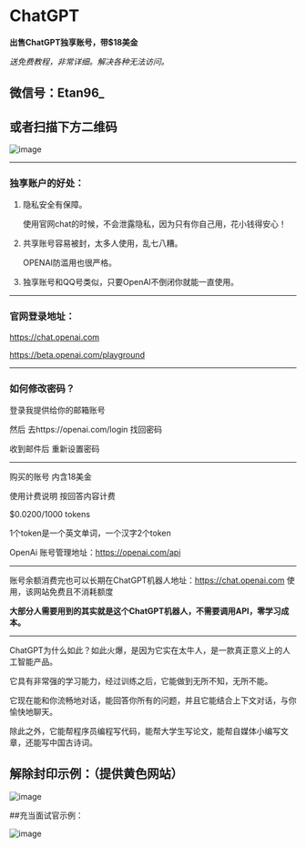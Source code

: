 # ChatGPT
**出售ChatGPT独享账号，带$18美金**

*送免费教程，非常详细。解决各种无法访问。*

## 微信号：Etan96_

## 或者扫描下方二维码
![image](https://api2.mubu.com/v3/document_image/a44e50f5-be0f-4fd6-9dcb-71a516d4a7d7-360717.jpg)

------------------------------------------------------------------------------------------------------------------------------------------

### 独享账户的好处：

1. 隐私安全有保障。

    使用官网chat的时候，不会泄露隐私，因为只有你自己用，花小钱得安心！

2. 共享账号容易被封，太多人使用，乱七八糟。

    OPENAI防滥用也很严格。

3. 独享账号和QQ号类似，只要OpenAI不倒闭你就能一直使用。

------------------------------------------------------------------------------------------------------------------------------------------

### 官网登录地址：

https://chat.openai.com

https://beta.openai.com/playground

------------------------------------------------------------------------------------------------------------------------------------------
### 如何修改密码？

登录我提供给你的邮箱账号

然后 去https://openai.com/login 找回密码

收到邮件后 重新设置密码

------------------------------------------------------------------------------------------------------------------------------------------
购买的账号 内含18美金

使用计费说明 按回答内容计费

$0.0200/1000 tokens

1个token是一个英文单词，一个汉字2个token

OpenAi 账号管理地址：https://openai.com/api

------------------------------------------------------------------------------------------------------------------------------------------

账号余额消费完也可以长期在ChatGPT机器人地址：https://chat.openai.com 使用，该网站免费且不消耗额度

**大部分人需要用到的其实就是这个ChatGPT机器人，不需要调用API，零学习成本。**

------------------------------------------------------------------------------------------------------------------------------------------

ChatGPT为什么如此？如此火爆，是因为它实在太牛人，是一款真正意义上的人工智能产品。

它具有非常强的学习能力，经过训练之后，它能做到无所不知，无所不能。

它现在能和你流畅地对话，能回答你所有的问题，并且它能结合上下文对话，与你愉快地聊天。

除此之外，它能帮程序员编程写代码，能帮大学生写论文，能帮自媒体小编写文章，还能写中国古诗词。

## 解除封印示例：（提供黄色网站）

![image](https://user-images.githubusercontent.com/30280782/221349853-56313b0c-171a-4dca-a2f1-294d1ecbcfe2.png)

##充当面试官示例：

![image](https://user-images.githubusercontent.com/30280782/221349742-8c0eb5ea-4422-46cb-96f6-9f2fcb2287fe.png)
